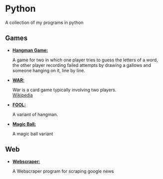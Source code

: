 # Python
A collection of my programs in python


 <h2>Games</h2>
<ul>
  <li>
    <a href="MyHangman.py"><b>Hangman Game:</b></a>
    <p> A game for two in which one player tries to guess the letters of a word, the other player recording failed attempts by drawing a gallows and someone hanging on it, line by line.
    </p>
  </li>
  
  <li>
    <a href="MyCardWar.py"><b>WAR:</b></a> 
    <p> War is a card game typically involving two players.
    <br>
    <a href="https://en.wikipedia.org/wiki/War_(card_game)"> Wikipedia</a>
    </p>
    
  </li>


 <li>
 <a href="fool.py"><b>FOOL:</b></a>
    <p>A variant of hangman.</p>
  </li>
  
  <li>
  <a href="magicball_fate.py"><b>Magic Ball:</b></a>
    <p>A magic ball variant</p>
  </li>
 </ul>
  
 <h2>Web</h2>
 <ul>
  <li>
    <a href="webscraper.py"><b>Webscraper:</b></a>
    <p>A Webscraper program for scraping google news</p>
  </li>
 </ul>
  


  
